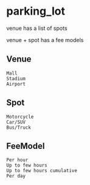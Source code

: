 # parking_lot

venue has a list of spots

venue + spot has a fee models

## Venue
```
Mall
Stadium
Airport
```

## Spot
```
Motorcycle
Car/SUV
Bus/Truck
```

## FeeModel
```
Per hour
Up to few hours
Up to few hours cumulative
Per day
```
